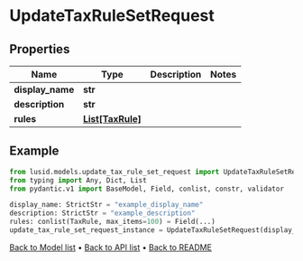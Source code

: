# UpdateTaxRuleSetRequest

## Properties
Name | Type | Description | Notes
------------ | ------------- | ------------- | -------------
**display_name** | **str** |  | 
**description** | **str** |  | 
**rules** | [**List[TaxRule]**](TaxRule.md) |  | 
## Example

```python
from lusid.models.update_tax_rule_set_request import UpdateTaxRuleSetRequest
from typing import Any, Dict, List
from pydantic.v1 import BaseModel, Field, conlist, constr, validator

display_name: StrictStr = "example_display_name"
description: StrictStr = "example_description"
rules: conlist(TaxRule, max_items=100) = Field(...)
update_tax_rule_set_request_instance = UpdateTaxRuleSetRequest(display_name=display_name, description=description, rules=rules)

```

[Back to Model list](../README.md#documentation-for-models) &#8226; [Back to API list](../README.md#documentation-for-api-endpoints) &#8226; [Back to README](../README.md)

